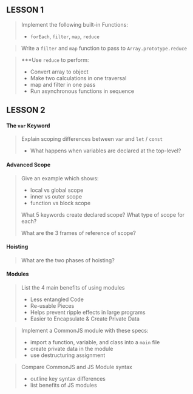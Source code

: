 ## LESSON 1
> Implement the following built-in Functions:
> - `forEach`, `filter`, `map`, `reduce`

> Write a `filter` and `map` function to pass to `Array.prototype.reduce`

> ***Use `reduce` to perform:
> - Convert array to object
> - Make two calculations in one traversal
> - map and filter in one pass
> - Run asynchronous functions in sequence


## LESSON 2
#### The `var` Keyword
> Explain scoping differences between `var` and `let` / `const`
> - What happens when variables are declared at the top-level?
#### Advanced Scope
> Give an example which shows:
> - local vs global scope
> - inner vs outer scope
> - function vs block scope
> 
> What 5 keywords create declared scope? What type of scope for each?
> 
> What are the 3 frames of reference of scope?

#### Hoisting
> What are the two phases of hoisting?
> 
> 

#### Modules
> List the 4 main benefits of using modules
> - Less entangled Code
> - Re-usable Pieces
> - Helps prevent ripple effects in large programs
> - Easier to Encapsulate & Create Private Data

> Implement a CommonJS module with these specs:
> - import a function, variable, and class into a `main` file
> - create private data in the module
> - use destructuring assignment

> Compare CommonJS and JS Module syntax
> - outline key syntax differences
> - list benefits of JS modules
